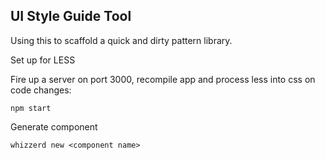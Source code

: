 ## UI Style Guide Tool

Using this to scaffold a quick and dirty pattern library.

Set up for LESS

Fire up a server on port 3000, recompile app and process less into css on code changes:

`npm start`

Generate component

`whizzerd new <component name>`